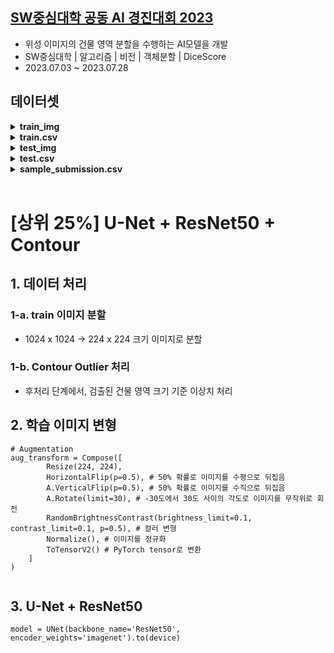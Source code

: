 ## [SW중심대학 공동 AI 경진대회 2023](https://dacon.io/competitions/official/236092/overview/description)
- 위성 이미지의 건물 영역 분할을 수행하는 AI모델을 개발
- SW중심대학 | 알고리즘 | 비전 | 객체분할 | DiceScore
- 2023.07.03 ~ 2023.07.28

## 데이터셋

<details>
<summary>
<b>train_img</b>
</summary>

    - TRAIN_0000.png ~ TRAIN_7139.png
    - 1024 x 1024
</details>

<details>
<summary>
<b>train.csv</b>
</summary>

    - TEST_00000.png ~ TEST_60639.png
    - 224 x 224
</details>

<details>
<summary>
<b>test_img</b>
</summary>

    - img_id : 학습 위성 이미지 샘플 ID
    - img_path : 학습 위성 이미지 경로 (상대 경로)
    - mask_rle : RLE 인코딩된 이진마스크(0 : 배경, 1 : 건물) 정보
        - 학습 위성 이미지에는 반드시 건물이 포함되어 있습니다.
        - 그러나 추론 위성 이미지에는 건물이 포함되어 있지 않을 수 있습니다.
        - 학습 위성 이미지의 촬영 해상도는 0.5m/픽셀이며, 추론 위성 이미지의 촬영 해상도는 공개하지 않습니다.
</details>

<details>
<summary>
<b>test.csv</b>
</summary>

    - img_id : 추론 위성 이미지 샘플 ID
    - img_path : 추론 위성 이미지 경로 (상대 경로)
</details>

<details>
<summary>
<b>sample_submission.csv</b>
</summary>

    - img_id : 추론 위성 이미지 샘플 ID
    - mask_rle : RLE 인코딩된 예측 이진마스크(0: 배경, 1 : 건물) 정보
        - 단, 예측 결과에 건물이 없는 경우 반드시 -1 처리
</details>

</details>
<br>

# [상위 25%] U-Net + ResNet50 + Contour

## 1. 데이터 처리
### 1-a. train 이미지 분할
- 1024 x 1024 -> 224 x 224 크기 이미지로 분할

### 1-b. Contour Outlier 처리

- 후처리 단계에서, 검출된 건물 영역 크기 기준 이상치 처리

## 2. 학습 이미지 변형
```
# Augmentation
aug_transform = Compose([
        Resize(224, 224),
        HorizontalFlip(p=0.5), # 50% 확률로 이미지를 수평으로 뒤집음
        A.VerticalFlip(p=0.5), # 50% 확률로 이미지를 수직으로 뒤집음
        A.Rotate(limit=30), # -30도에서 30도 사이의 각도로 이미지를 무작위로 회전
        RandomBrightnessContrast(brightness_limit=0.1, contrast_limit=0.1, p=0.5), # 컬러 변형
        Normalize(), # 이미지를 정규화
        ToTensorV2() # PyTorch tensor로 변환
    ]
)
    
```
## 3. U-Net + ResNet50
```
model = UNet(backbone_name='ResNet50', encoder_weights='imagenet').to(device)
```
